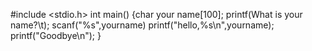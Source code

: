 ﻿#include <stdio.h>
 int main()
 {char your name[100];
 printf(What is your name?\t);
 scanf("%s",yourname)
  printf("hello,%s\n",yourname);
  printf("Goodbye\n");
  }
